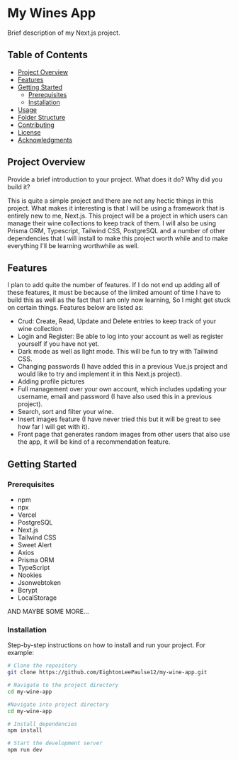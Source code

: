 # My Wines App

Brief description of my Next.js project.

## Table of Contents

- [Project Overview](#project-overview)
- [Features](#features)
- [Getting Started](#getting-started)
  - [Prerequisites](#prerequisites)
  - [Installation](#installation)
- [Usage](#usage)
- [Folder Structure](#folder-structure)
- [Contributing](#contributing)
- [License](#license)
- [Acknowledgments](#acknowledgments)

## Project Overview

Provide a brief introduction to your project. What does it do? Why did you build it?

This is quite a simple project and there are not any hectic things in this project. What makes it interesting is that I will be using a framework that is entirely new to me, Next.js. This project will be a project in which users can manage their wine collections to keep track of them. I will also be using Prisma ORM, Typescript, Tailwind CSS, PostgreSQL and a number of other dependencies that I will install to make this project worth while and to make everything I'll be learning worthwhile as well.

## Features

I plan to add quite the number of features. If I do not end up adding all of these features, it must be because of the limited amount of time I have to build this as well as the fact that I am only now learning, So I might get stuck on certain things. Features below are listed as:

- Crud: Create, Read, Update and Delete entries to keep track of your wine collection
- Login and Register: Be able to log into your account as well as register yourself if you have not yet.
- Dark mode as well as light mode. This will be fun to try with Tailwind CSS.
- Changing passwords (I have added this in a previous Vue.js project and would like to try and implement it in this Next.js project).
- Adding profile pictures
- Full management over your own account, which includes updating your username, email and password (I have also used this in a previous project).
- Search, sort and filter your wine.
- Insert images feature (I have never tried this but it will be great to see how far I will get with it).
- Front page that generates random images from other users that also use the app, it will be kind of a recommendation feature.

## Getting Started

### Prerequisites

- npm 
- npx
- Vercel
- PostgreSQL
- Next.js
- Tailwind CSS
- Sweet Alert
- Axios
- Prisma ORM
- TypeScript
- Nookies
- Jsonwebtoken
- Bcrypt
- LocalStorage

AND MAYBE SOME MORE...


### Installation

Step-by-step instructions on how to install and run your project. For example:

```bash
# Clone the repository
git clone https://github.com/EightonLeePaulse12/my-wine-app.git

# Navigate to the project directory
cd my-wine-app

#Navigate into project directory
cd my-wine-app

# Install dependencies
npm install

# Start the development server
npm run dev
